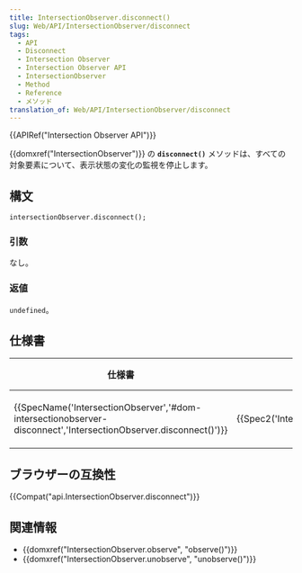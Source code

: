 ```yaml
---
title: IntersectionObserver.disconnect()
slug: Web/API/IntersectionObserver/disconnect
tags:
  - API
  - Disconnect
  - Intersection Observer
  - Intersection Observer API
  - IntersectionObserver
  - Method
  - Reference
  - メソッド
translation_of: Web/API/IntersectionObserver/disconnect
---
```

{{APIRef("Intersection Observer API")}}

{{domxref("IntersectionObserver")}} の **`disconnect()`** メソッドは、すべての対象要素について、表示状態の変化の監視を停止します。

## 構文

```
intersectionObserver.disconnect();
```

### 引数

なし。

### 返値

`undefined`。

## 仕様書

| 仕様書                                                                                                                                               | 状態                                         | 備考     |
| ---------------------------------------------------------------------------------------------------------------------------------------------------- | -------------------------------------------- | -------- |
| {{SpecName('IntersectionObserver','#dom-intersectionobserver-disconnect','IntersectionObserver.disconnect()')}} | {{Spec2('IntersectionObserver')}} | 初回定義 |

## ブラウザーの互換性

{{Compat("api.IntersectionObserver.disconnect")}}

## 関連情報

- {{domxref("IntersectionObserver.observe", "observe()")}}
- {{domxref("IntersectionObserver.unobserve", "unobserve()")}}
